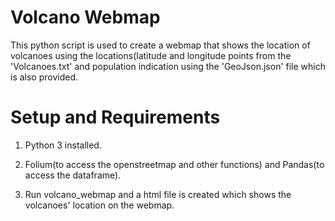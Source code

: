 # Volcano Webmap

This python script is used to create a webmap that shows the location of volcanoes using the locations(latitude and longitude points from the 'Volcanoes.txt' and population indication using the 'GeoJson.json' file which is also provided.

# Setup and Requirements
1. Python 3 installed.

2. Folium(to access the openstreetmap and other functions) and Pandas(to access the dataframe).

3. Run volcano_webmap and a html file is created which shows the volcanoes' location on the webmap.